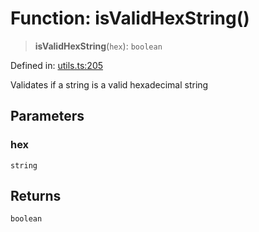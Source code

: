 # Function: isValidHexString()

> **isValidHexString**(`hex`): `boolean`

Defined in: [utils.ts:205](https://github.com/Nick2bad4u/dnsValidator/blob/main/src/utils.ts#L205)

Validates if a string is a valid hexadecimal string

## Parameters

### hex

`string`

## Returns

`boolean`
